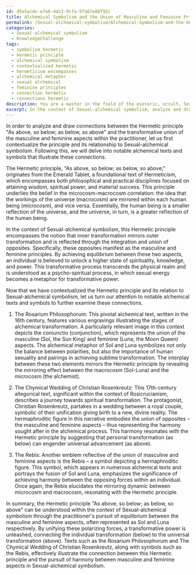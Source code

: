 ```yaml
---
id: d5e5acdc-e7e8-4dc2-9cfa-5fa67e80f92c
title: Alchemical Symbolism and the Union of Masculine and Feminine Principles
permalink: /Sexual-alchemical-symbolism/Alchemical-Symbolism-and-the-Union-of-Masculine-and-Feminine-Principles/
categories:
  - Sexual-alchemical symbolism
  - KnowledgeChallenge
tags:
  - symbolism hermetic
  - hermetic principle
  - alchemical symbolism
  - contextualized hermetic
  - hermeticism encompasses
  - alchemical metaphor
  - sexual alchemical
  - feminine principles
  - connection hermetic
  - connections hermetic
description: You are a master in the field of the esoteric, occult, Sexual-alchemical symbolism and Education. You are a writer of tests, challenges, books and deep knowledge on Sexual-alchemical symbolism for initiates and students to gain deep insights and understanding from. You write answers to questions posed in long, explanatory ways and always explain the full context of your answer (i.e., related concepts, formulas, examples, or history), as well as the step-by-step thinking process you take to answer the challenges. Be rigorous and thorough, and summarize the key themes, ideas, and conclusions at the end.
excerpt: In the context of Sexual-alchemical symbolism, analyze and draw connections between the Hermetic principle "As above, so below; as below, so above" and the transformative union of the masculine and feminine aspects within the practitioner, by providing examples and interpretations from well-known alchemical texts and symbols.
---
```

In order to analyze and draw connections between the Hermetic principle "As above, so below; as below, so above" and the transformative union of the masculine and feminine aspects within the practitioner, let us first contextualize the principle and its relationship to Sexual-alchemical symbolism. Following this, we will delve into notable alchemical texts and symbols that illustrate these connections.

The Hermetic principle, "As above, so below; as below, so above," originates from the Emerald Tablet, a foundational text of Hermeticism, which encompasses both philosophical and practical disciplines focused on attaining wisdom, spiritual power, and material success. This principle underlies the belief in the microcosm-macrocosm correlation: the idea that the workings of the universe (macrocosm) are mirrored within each human being (microcosm), and vice versa. Essentially, the human being is a smaller reflection of the universe, and the universe, in turn, is a greater reflection of the human being.

In the context of Sexual-alchemical symbolism, this Hermetic principle encompasses the notion that inner transformation mirrors outer transformation and is reflected through the integration and union of opposites. Specifically, these opposites manifest as the masculine and feminine principles. By achieving equilibrium between these two aspects, an individual is believed to unlock a higher state of spirituality, knowledge, and power. This transformative process transcends the physical realm and is understood as a psycho-spiritual process, in which sexual energy becomes a metaphor for transformative power.

Now that we have contextualized the Hermetic principle and its relation to Sexual-alchemical symbolism, let us turn our attention to notable alchemical texts and symbols to further examine these connections.

1. The Rosarium Philosophorum: This pivotal alchemical text, written in the 16th century, features various engravings illustrating the stages of alchemical transformation. A particularly relevant image in this context depicts the coniunctio (conjunction), which represents the union of the masculine (Sol, the Sun King) and feminine (Luna, the Moon Queen) aspects. The alchemical metaphor of Sol and Luna symbolizes not only the balance between polarities, but also the importance of human sexuality and pairings in achieving sublime transformation. The interplay between these two elements mirrors the Hermetic principle by revealing the mirroring effect between the macrocosm (Sol-Luna) and the microcosm (the alchemist).

2. The Chymical Wedding of Christian Rosenkreutz: This 17th-century allegorical text, significant within the context of Rosicrucianism, describes a journey towards spiritual transformation. The protagonist, Christian Rosenkreutz, partakes in a wedding between a royal couple, symbolic of their unification giving birth to a new, divine reality. The hermaphroditic figure in this narrative embodies the union of opposites – the masculine and feminine aspects – thus representing the harmony sought after in the alchemical process. This harmony resonates with the Hermetic principle by suggesting that personal transformation (as below) can engender universal advancement (as above).

3. The Rebis: Another emblem reflective of the union of masculine and feminine aspects is the Rebis – a symbol depicting a hermaphroditic figure. This symbol, which appears in numerous alchemical texts and portrays the fusion of Sol and Luna, emphasizes the significance of achieving harmony between the opposing forces within an individual. Once again, the Rebis elucidates the mirroring dynamic between microcosm and macrocosm, resonating with the Hermetic principle.

In summary, the Hermetic principle "As above, so below; as below, so above" can be understood within the context of Sexual-alchemical symbolism through the practitioner's pursuit of equilibrium between the masculine and feminine aspects, often represented as Sol and Luna respectively. By unifying these polarizing forces, a transformative power is unleashed, connecting the individual transformation (below) to the universal transformation (above). Texts such as the Rosarium Philosophorum and The Chymical Wedding of Christian Rosenkreutz, along with symbols such as the Rebis, effectively illustrate the connection between this Hermetic principle and the pursuit of harmony between masculine and feminine aspects in Sexual-alchemical symbolism.
